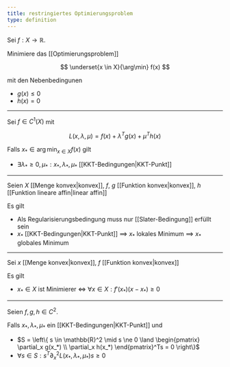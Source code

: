 ```yaml
---
title: restringiertes Optimierungsproblem
type: definition
---
```


Sei $f : X \to \mathbb{R}$.

Minimiere das [[Optimierungsproblem]]

$$
	\underset{x \in X}{\arg\min} f(x)
$$

mit den Nebenbedingunen
- $g(x) \le 0$
- $h(x) = 0$

---

Sei $f \in C^1(X)$ mit

$$
	L(x, \lambda, \mu) = f(x) + \lambda^Tg(x) + \mu^Th(x)
$$

Falls $x_* \in \arg\min_{x \in X} f(x)$ gilt
- $\exists \lambda_* \ge 0, \mu_* : x_*, \lambda_*, \mu_*$ [[KKT-Bedingungen|KKT-Punkt]]

---

Seien $X$ [[Menge konvex|konvex]], $f$, $g$ [[Funktion konvex|konvex]], $h$ [[Funktion lineare affin|linear affin]]

Es gilt
- Als Regularisierungsbedingung muss nur [[Slater-Bedingung]] erfüllt sein
- $x_*$ [[KKT-Bedingungen|KKT-Punkt]] $\implies$ $x_*$ lokales Minimum $\implies$ $x_*$ globales Minimum

---

Sei $x$ [[Menge konvex|konvex]], $f$ [[Funktion konvex|konvex]]

Es gilt
- $x_* \in X$ ist Minimierer $\iff$ $\forall x \in X : f'(x_*)(x - x_*) \ge 0$

---

Seien $f, g, h \in C^2$.

Falls $x_*, \lambda_*, \mu_*$ ein [[KKT-Bedingungen|KKT-Punkt]] und
- $S = \left\{ s \in \mathbb{R}^2 \mid s \ne 0 \land \begin{pmatrix} \partial_x g(x_*) \\ \partial_x h(x_*) \end{pmatrix}^Ts = 0 \right\}$
- $\forall s \in S : s^T\partial_x^2L (x_*, \lambda_*, \mu_*)s \ge 0$